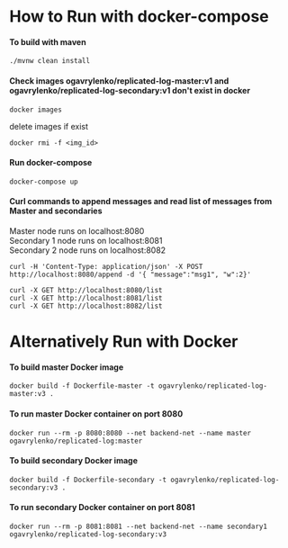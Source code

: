 # How to Run with docker-compose
#### To build with maven
```maven
./mvnw clean install
```
#### Check images ogavrylenko/replicated-log-master:v1 and ogavrylenko/replicated-log-secondary:v1 don't exist in docker 
```Docker
docker images
```
delete images if exist
```Docker
docker rmi -f <img_id>
```
#### Run docker-compose
```Docker
docker-compose up
```
#### Curl commands to append messages and read list of messages from Master and secondaries
Master node runs on localhost:8080\
Secondary 1 node runs on localhost:8081\
Secondary 2 node runs on localhost:8082

```Shell
curl -H 'Content-Type: application/json' -X POST http://localhost:8080/append -d '{ "message":"msg1", "w":2}'

curl -X GET http://localhost:8080/list
curl -X GET http://localhost:8081/list
curl -X GET http://localhost:8082/list
```

# Alternatively Run with Docker

#### To build master Docker image

```Docker
docker build -f Dockerfile-master -t ogavrylenko/replicated-log-master:v3 .
```

#### To run master Docker container on port 8080

```Docker
docker run --rm -p 8080:8080 --net backend-net --name master ogavrylenko/replicated-log:master
```
#### To build secondary Docker image

```Docker
docker build -f Dockerfile-secondary -t ogavrylenko/replicated-log-secondary:v3 .
```
#### To run secondary Docker container on port 8081
```Docker
docker run --rm -p 8081:8081 --net backend-net --name secondary1 ogavrylenko/replicated-log-secondary:v3
```